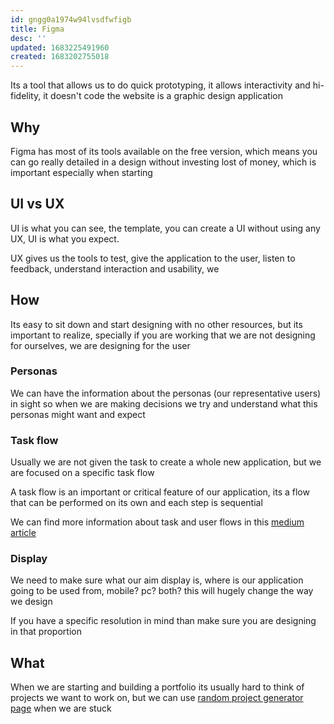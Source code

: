 ```yaml
---
id: gngg0a1974w94lvsdfwfigb
title: Figma
desc: ''
updated: 1683225491960
created: 1683202755018
---
```


Its a tool that allows us to do quick prototyping, it allows interactivity and hi-fidelity, it doesn't code the website is a graphic design application

## Why

Figma has most of its tools available on the free version, which means you can go really detailed in a design without investing lost of money, which is important especially when starting

## UI vs UX

UI is what you can see, the template, you can create a UI without using any UX, UI is what you expect.

UX gives us the tools to test, give the application to the user, listen to feedback, understand interaction and usability, we 

## How

Its easy to sit down and start designing with no other resources, but its important to realize, specially if you are working that we are not designing for ourselves, we are designing for the user

### Personas

We can have the information about the personas (our representative users) in sight so when we are making decisions we try and understand what this personas might want and expect

### Task flow

Usually we are not given the task to create a whole new application, but we are focused on a specific task flow 

A task flow is an important or critical feature of our application, its a flow that can be performed on its own and each step is sequential

We can find more information about task and user flows in this [medium article](https://medium.com/erika-harano/ux-task-flows-versus-user-flows-as-demonstrated-by-pancakes-896e78a98026)

### Display

We need to make sure what our aim display is, where is our application going to be used from, mobile? pc? both? this will hugely change the way we design

If you have a specific resolution in mind than make sure you are designing in that proportion

## What

When we are starting and building a portfolio its usually hard to think of projects we want to work on, but we can use [random project generator page](https://randomprojectgenerator.com/) when we are stuck












